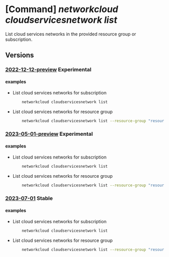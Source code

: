 # [Command] _networkcloud cloudservicesnetwork list_

List cloud services networks in the provided resource group or subscription.

## Versions

### [2022-12-12-preview](/Resources/mgmt-plane/L3N1YnNjcmlwdGlvbnMve30vcHJvdmlkZXJzL21pY3Jvc29mdC5uZXR3b3JrY2xvdWQvY2xvdWRzZXJ2aWNlc25ldHdvcmtz/2022-12-12-preview.xml) **Experimental**

<!-- mgmt-plane /subscriptions/{}/providers/microsoft.networkcloud/cloudservicesnetworks 2022-12-12-preview -->
<!-- mgmt-plane /subscriptions/{}/resourcegroups/{}/providers/microsoft.networkcloud/cloudservicesnetworks 2022-12-12-preview -->

#### examples

- List cloud services networks for subscription
    ```bash
        networkcloud cloudservicesnetwork list
    ```

- List cloud services networks for resource group
    ```bash
        networkcloud cloudservicesnetwork list --resource-group "resourceGroupName"
    ```

### [2023-05-01-preview](/Resources/mgmt-plane/L3N1YnNjcmlwdGlvbnMve30vcHJvdmlkZXJzL21pY3Jvc29mdC5uZXR3b3JrY2xvdWQvY2xvdWRzZXJ2aWNlc25ldHdvcmtz/2023-05-01-preview.xml) **Experimental**

<!-- mgmt-plane /subscriptions/{}/providers/microsoft.networkcloud/cloudservicesnetworks 2023-05-01-preview -->
<!-- mgmt-plane /subscriptions/{}/resourcegroups/{}/providers/microsoft.networkcloud/cloudservicesnetworks 2023-05-01-preview -->

#### examples

- List cloud services networks for subscription
    ```bash
        networkcloud cloudservicesnetwork list
    ```

- List cloud services networks for resource group
    ```bash
        networkcloud cloudservicesnetwork list --resource-group "resourceGroupName"
    ```

### [2023-07-01](/Resources/mgmt-plane/L3N1YnNjcmlwdGlvbnMve30vcHJvdmlkZXJzL21pY3Jvc29mdC5uZXR3b3JrY2xvdWQvY2xvdWRzZXJ2aWNlc25ldHdvcmtz/2023-07-01.xml) **Stable**

<!-- mgmt-plane /subscriptions/{}/providers/microsoft.networkcloud/cloudservicesnetworks 2023-07-01 -->
<!-- mgmt-plane /subscriptions/{}/resourcegroups/{}/providers/microsoft.networkcloud/cloudservicesnetworks 2023-07-01 -->

#### examples

- List cloud services networks for subscription
    ```bash
        networkcloud cloudservicesnetwork list
    ```

- List cloud services networks for resource group
    ```bash
        networkcloud cloudservicesnetwork list --resource-group "resourceGroupName"
    ```
